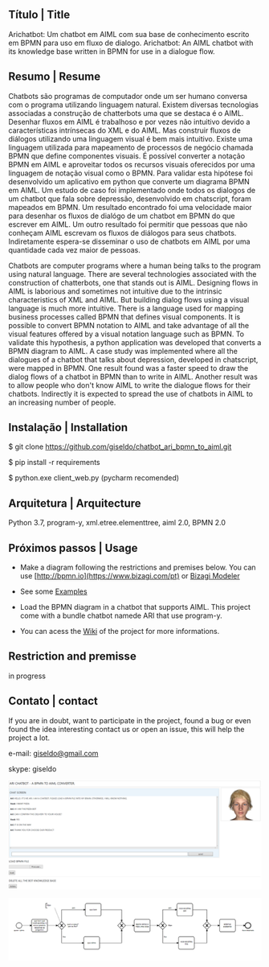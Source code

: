## Título | Title

Arichatbot: Um chatbot em AIML com sua base de conhecimento escrito em BPMN para uso em fluxo de dialogo.
Arichatbot: An AIML chatbot with its knowledge base written in BPMN for use in a dialogue flow.

## Resumo | Resume

Chatbots são programas de computador onde um ser humano conversa com o programa utilizando linguagem natural.
Existem diversas tecnologias associadas a construção de chatterbots  uma que se destaca é o AIML.
Desenhar fluxos em AIML é trabalhoso e por vezes não intuitivo devido a características intrínsecas do XML e do AIML.
Mas construir fluxos de diálogos utilizando uma linguagem visual é bem mais intuitivo. 
Existe uma linguagem utilizada para mapeamento de processos de negócio chamada BPMN que define componentes visuais.
É possível converter a notação BPMN em AIML e aproveitar todos os recursos visuais oferecidos por uma linguagem de notação visual como o BPMN. 
Para validar esta hipótese foi desenvolvido um aplicativo em python que converte um diagrama BPMN em AIML. 
Um estudo de caso foi implementado onde todos os dialogos de um chatbot que fala sobre depressão, desenvolvido em chatscript, foram mapeados em BPMN. 
Um resultado encontrado foi uma velocidade maior para desenhar os fluxos de dialógo de um chatbot em BPMN do que escrever em AIML. 
Um outro resultado foi permitir que pessoas que não conheçam AIML escrevam os fluxos de diálogos para seus chatbots.
Indiretamente espera-se disseminar o uso de chatbots em AIML por uma quantidade cada vez maior de pessoas.

Chatbots are computer programs where a human being talks to the program using natural language.
There are several technologies associated with the construction of chatterbots, one that stands out is AIML.
Designing flows in AIML is laborious and sometimes not intuitive due to the intrinsic characteristics of XML and AIML.
But building dialog flows using a visual language is much more intuitive.
There is a language used for mapping business processes called BPMN that defines visual components.
It is possible to convert BPMN notation to AIML and take advantage of all the visual features offered by a visual notation language such as BPMN.
To validate this hypothesis, a python application was developed that converts a BPMN diagram to AIML.
A case study was implemented where all the dialogues of a chatbot that talks about depression, developed in chatscript, were mapped in BPMN.
One result found was a faster speed to draw the dialog flows of a chatbot in BPMN than to write in AIML.
Another result was to allow people who don't know AIML to write the dialogue flows for their chatbots.
Indirectly it is expected to spread the use of chatbots in AIML to an increasing number of people.

## Instalação | Installation

$ git clone https://github.com/giseldo/chatbot_ari_bpmn_to_aiml.git 

$ pip install -r requirements

$ python.exe client_web.py  (pycharm recomended)

## Arquitetura | Arquitecture

Python 3.7, program-y, xml.etree.elementtree, aiml 2.0, BPMN 2.0

## Próximos passos | Usage

- Make a diagram following the restrictions and premises below. You can use [http://bpmn.io](https://www.bizagi.com/pt) or [Bizagi Modeler](https://www.bizagi.com/pt)

- See some [Examples](https://github.com/giseldo/chatdepressao/tree/master/exemplos)

- Load the BPMN diagram in a chatbot that supports AIML. This project come with a bundle chatbot namede ARI that use program-y. 

- You can acess the [Wiki](https://github.com/giseldo/chatbot_ari_bpmn_to_aiml/wiki) of the project for more informations.


## Restriction and premisse

in progress

## Contato | contact

If you are in doubt, want to participate in the project, found a bug or even found the idea interesting contact us or open an issue, this will help the project a lot.
 
e-mail: giseldo@gmail.com

skype: giseldo

![tela do chatbot](screen_chatbot.png)

![Diagrama BPM](./viewer.png)

